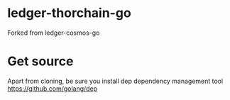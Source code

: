 # ledger-thorchain-go

Forked from ledger-cosmos-go

# Get source
Apart from cloning, be sure you install dep dependency management tool
https://github.com/golang/dep
